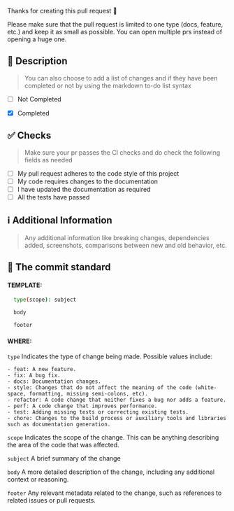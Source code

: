 Thanks for creating this pull request 🤗

Please make sure that the pull request is limited to one type (docs, feature, etc.) and keep it as small as possible. You can open multiple prs instead of opening a huge one.


## 📑 Description
<!-- Add a brief description of the pr -->

> You can also choose to add a list of changes and if they have been completed or not by using the markdown to-do list syntax
- [ ] Not Completed
- [x] Completed


## ✅ Checks
> Make sure your pr passes the CI checks and do check the following fields as needed
- [ ] My pull request adheres to the code style of this project
- [ ] My code requires changes to the documentation
- [ ] I have updated the documentation as required
- [ ] All the tests have passed

## ℹ Additional Information
> Any additional information like breaking changes, dependencies added, screenshots, comparisons between new and old behavior, etc.

## 🔔 The commit standard
#### TEMPLATE:
  
```bash
  type(scope): subject

  body

  footer
```

#### WHERE:
  `type` Indicates the type of change being made. Possible values include:
  
    - feat: A new feature.
    - fix: A bug fix.
    - docs: Documentation changes.
    - style: Changes that do not affect the meaning of the code (white-space, formatting, missing semi-colons, etc).
    - refactor: A code change that neither fixes a bug nor adds a feature.
    - perf: A code change that improves performance.
    - test: Adding missing tests or correcting existing tests.
    - chore: Changes to the build process or auxiliary tools and libraries such as documentation generation.
 
  `scope` Indicates the scope of the change. This can be anything describing the area of the code that was affected.

  `subject` A brief summary of the change

  `body` A more detailed description of the change, including any additional context or reasoning.

  `footer` Any relevant metadata related to the change, such as references to related issues or pull requests.

